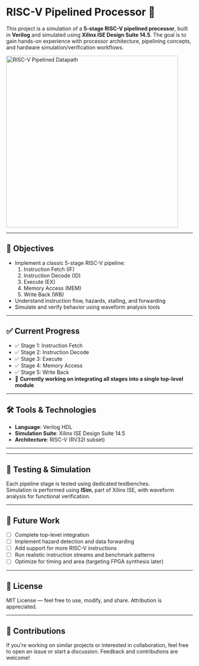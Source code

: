 # RISC-V Pipelined Processor 🚀

This project is a simulation of a **5-stage RISC-V pipelined processor**, built in **Verilog** and simulated using **Xilinx ISE Design Suite 14.5**. The goal is to gain hands-on experience with processor architecture, pipelining concepts, and hardware simulation/verification workflows.

<img width="464" alt="RISC-V Pipelined Datapath" src="https://github.com/user-attachments/assets/241c6045-a978-4649-8a89-b0b7c0ce6abd" />  

---


## 🎯 Objectives

- Implement a classic 5-stage RISC-V pipeline:
  1. Instruction Fetch (IF)  
  2. Instruction Decode (ID)  
  3. Execute (EX)  
  4. Memory Access (MEM)  
  5. Write Back (WB)
- Understand instruction flow, hazards, stalling, and forwarding
- Simulate and verify behavior using waveform analysis tools

---

## ✅ Current Progress

- ✅ Stage 1: Instruction Fetch  
- ✅ Stage 2: Instruction Decode  
- ✅ Stage 3: Execute  
- ✅ Stage 4: Memory Access  
- ✅ Stage 5: Write Back  
- 🔄 **Currently working on integrating all stages into a single top-level module**

---

## 🛠 Tools & Technologies

- **Language**: Verilog HDL  
- **Simulation Suite**: Xilinx ISE Design Suite 14.5  
- **Architecture**: RISC-V (RV32I subset)

---


---

## 🧪 Testing & Simulation

Each pipeline stage is tested using dedicated testbenches.  
Simulation is performed using **ISim**, part of Xilinx ISE, with waveform analysis for functional verification.

---

## 🔮 Future Work

- [ ] Complete top-level integration  
- [ ] Implement hazard detection and data forwarding  
- [ ] Add support for more RISC-V instructions  
- [ ] Run realistic instruction streams and benchmark patterns  
- [ ] Optimize for timing and area (targeting FPGA synthesis later)

---

## 📜 License

MIT License — feel free to use, modify, and share. Attribution is appreciated.

---

## 🤝 Contributions

If you're working on similar projects or interested in collaboration, feel free to open an issue or start a discussion. Feedback and contributions are welcome!

